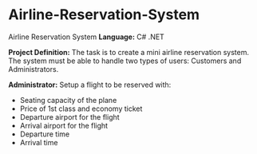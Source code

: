 # Airline-Reservation-System
Airline Reservation System
**Language:** C# .NET

**Project Definition:**
The task is to create a mini airline reservation system. The system must be able to handle two types of users: Customers and Administrators.

**Administrator:**
Setup a flight to be reserved with:
- Seating capacity of the plane
- Price of 1st class and economy ticket
- Departure airport for the flight
- Arrival airport for the flight
- Departure time
- Arrival time


